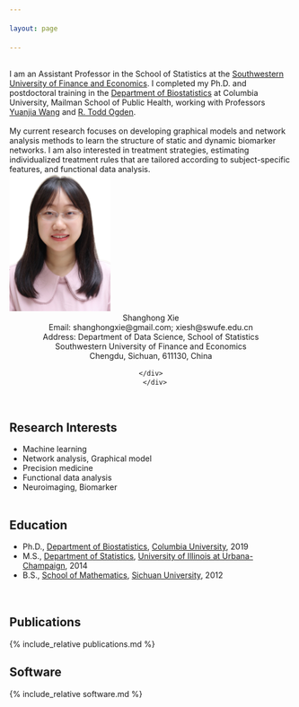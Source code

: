 ```yaml
---

layout: page

---
```



<div class="container">
<div class="row">&nbsp;</div>
<div class="row">
	<div class="col-md-8">
	I am an Assistant Professor in the School of Statistics at the <a href = "https://e.swufe.edu.cn/"> Southwestern University of Finance and Economics</a>. I  completed my Ph.D. and postdoctoral training in the <a href = "https://www.publichealth.columbia.edu/academics/departments/biostatistics"> Department of Biostatistics</a> at Columbia University, Mailman School of Public Health, working with Professors 
		<a href = "https://blogs.cuit.columbia.edu/yw2016/"> Yuanjia Wang</a> and <a href = "https://www.publichealth.columbia.edu/people/our-faculty/to166"> R. Todd Ogden</a>.  <br/><br/>
		My current research focuses on developing graphical models and network analysis methods to learn the structure of static and dynamic biomarker networks. I am also interested in treatment strategies, estimating individualized treatment rules that are tailored according to subject-specific features, and functional data analysis. 
	</div>
      <div class="col-md-4"><a class="thumb" href="#">
		<img src="assets/img/bio-photo.JPG" alt="Shanghong Xie" class="center" width="180" height="245"/></a>
	      <div align="center">
	       <my_text> Shanghong Xie </my_text> <br/>
	 </div>
	      <div align="center" >
	         Email: shanghongxie@gmail.com; xiesh@swufe.edu.cn <br/>
		 Address: Department of Data Science, School of Statistics <br/>
		      Southwestern University of Finance and Economics <br/>
		      Chengdu, Sichuan, 611130, China
		      
	</div>
      </div>
  </div>
</div>

<br/>

## Research Interests
  * Machine learning
  * Network analysis, Graphical model
  * Precision medicine
  * Functional data analysis
  * Neuroimaging, Biomarker
<br/>  <br>

		
## Education
* Ph.D., [Department of Biostatistics](https://www.publichealth.columbia.edu/academics/departments/biostatistics), [Columbia University](https://www.columbia.edu/), 2019		
* M.S., [Department of Statistics](https://stat.illinois.edu/), [University of Illinois at Urbana-Champaign](https://illinois.edu/), 2014
* B.S., [School of Mathematics](https://math.scu.edu.cn/English.htm), [Sichuan University](https://en.scu.edu.cn/), 2012		
<br/>  <br>	

	
## Publications
{% include_relative publications.md %}


## Software
{% include_relative software.md %}




